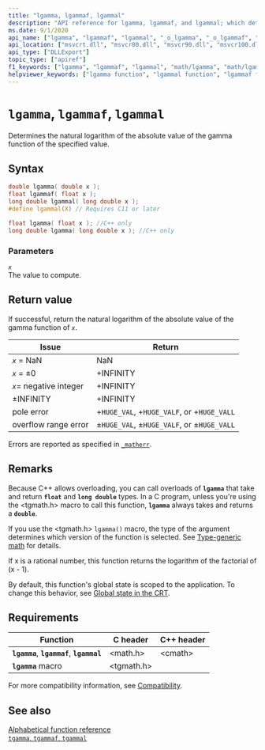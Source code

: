 ```yaml
---
title: "lgamma, lgammaf, lgammal"
description: "API reference for lgamma, lgammaf, and lgammal; which determines the natural logarithm of the absolute value of the gamma function of the specified value."
ms.date: 9/1/2020
api_name: ["lgamma", "lgammaf", "lgammal", "_o_lgamma", "_o_lgammaf", "_o_lgammal"]
api_location: ["msvcrt.dll", "msvcr80.dll", "msvcr90.dll", "msvcr100.dll", "msvcr100_clr0400.dll", "msvcr110.dll", "msvcr110_clr0400.dll", "msvcr120.dll", "msvcr120_clr0400.dll", "ucrtbase.dll", "api-ms-win-crt-math-l1-1-0.dll"]
api_type: ["DLLExport"]
topic_type: ["apiref"]
f1_keywords: ["lgamma", "lgammaf", "lgammal", "math/lgamma", "math/lgammaf", "math/lgammal"]
helpviewer_keywords: ["lgamma function", "lgammal function", "lgammaf function"]
---
```

# `lgamma`, `lgammaf`, `lgammal`

Determines the natural logarithm of the absolute value of the gamma function of the specified value.

## Syntax

```C
double lgamma( double x );
float lgammaf( float x );
long double lgammal( long double x );
#define lgammal(X) // Requires C11 or later

float lgamma( float x ); //C++ only
long double lgamma( long double x ); //C++ only
```

### Parameters

*`x`*\
The value to compute.

## Return value

If successful, return the natural logarithm of the absolute value of the gamma function of *`x`*.

| Issue | Return |
|---|---|
| *`x`* = NaN | NaN |
| *`x`* = ±0 | +INFINITY |
| *`x`*= negative integer | +INFINITY |
| ±INFINITY | +INFINITY |
| pole error | +`HUGE_VAL`, +`HUGE_VALF`, or +`HUGE_VALL` |
| overflow range error | ±`HUGE_VAL`, ±`HUGE_VALF`, or ±`HUGE_VALL` |

Errors are reported as specified in [`_matherr`](matherr.md).

## Remarks

Because C++ allows overloading, you can call overloads of **`lgamma`** that take and return **`float`** and **`long double`** types. In a C program, unless you're using the \<tgmath.h> macro to call this function, **`lgamma`** always takes and returns a **`double`**.

If you use the \<tgmath.h> `lgamma()` macro, the type of the argument determines which version of the function is selected. See [Type-generic math](../tgmath.md) for details.

If x is a rational number, this function returns the logarithm of the factorial of (x - 1).

By default, this function's global state is scoped to the application. To change this behavior, see [Global state in the CRT](../global-state.md).

## Requirements

| Function | C header | C++ header |
|---|---|---|
| **`lgamma`**, **`lgammaf`**, **`lgammal`** | \<math.h> | \<cmath> |
| **`lgamma`** macro | \<tgmath.h> |  |

For more compatibility information, see [Compatibility](../compatibility.md).

## See also

[Alphabetical function reference](crt-alphabetical-function-reference.md)\
[`tgamma`, `tgammaf`, `tgammal`](tgamma-tgammaf-tgammal.md)
